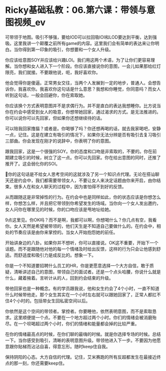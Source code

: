 # Ricky基础私教：06.第六课：带领与意图视频_ev

可带领于地图。吸引不够强，要给IOD可以拉回吸IOI和LOD要达到平衡，达到强吸。这里我讲一个颠覆之前所有game的内容。这里我们会有简单的表达来让你明白。当你得到第一印象的吸引，你想要和一个女人升级。

你应该给意图SOY并应该给兴趣LOI。我们用这两个术语，为了让你们更容易理解。当你想和女人进入下一个阶段。你应该直接说你的意图，一会儿如果那给红灯限亮，我们就接。不要跟他说，呃，我好喜欢你。

他会觉得你是傻逼。正常男女交往，当两个人发展到一定的地步，普通人。会想告诉你，我喜欢你。我喜欢你这句话是什么意思？我想和你睡觉，你同意吗？而女人听到这句话，一般会回避你，你在索取她。

你应该换个方式表明意图并不是求偶行为。并不是直白的表达我想睡你。比方说当你在约会中感受到女人的吸意，你想带她回家，通过渴求的方式。是无法推进的。你可以说你可以先回家，但如果你还想继续待的话。

可以陪我回家撸猫？或者是。你喝够了吗？你还想再喝的话，就去我家喝吧，安静一点，记住。这是在建立有吸引的情况下，如果你无法分辨是否有吸引去复习吸引三部曲。你会发现在刚才的说辞中，你表明了你的意图。

跟我回家，这是一个很强的SOY。你的态度和口吻是非索取的，不要的。你在前期建立吸引的时候，树立了这一点。你可以先回家。你在给出意图的同时，还推了推开了。这会弱化你的SOI。

🎼你的这句话是不给女人思考空间的这就涉及了另一个知识点代理。无论在搭讪聊天还是约会中，我们都需要带领女人，不要让女人来决定话题由你来开启，由你结束。很多人在和女人聊天的过程中，因为害怕得不到好的反馈。

从而跟随这是非常掉性的行为。在约会中也是同样如此，你的状态应该是你想怎么样，你想怎么样，并且把它带领到你希望发生的场域。当你向一个女人发出邀约，女人问你在哪里见的时候，你的口吻应该是甩地址给她。

9点这里见。你OK吗？而不是啊，我都可以啊，你想喝什么？你几点有空，我看你。女人天然是希望被带领的，他们天生是不知道自己要做什么的。在约会中，相处的节奏应该是由你来掌控的。当女人开始抱怨她的前任。

开始讲身边的八卦。如果你并不想听，你可以直接说。OK这不重要，开始下一个话题。而不是跟随他对他的每一个情绪及时给出反馈，这样的行为只会让他感到舒适。而舒适度和吸引力是成反比的。想象一下。

你是一个不知道要招聘什么员工的HR，你是更愿意选择一个大方自信，敢于质疑，清晰讲述自己的意图，带领自己的面试者。还是一个点头哈腰，你说什么就是什么，藏着掖着。言听计从的人，回到约会结束的升级。

带他回家也是一种概念。有的学员跟我说，他和女生约会了4个小时，一直不知道什么时候带他走。那个女生其实在一个小时左右就可以跟她回家了，正常人都扛不住4个小时的。包括带女生回私密空间以后。

你依然是这个空间的带领者。掌控者。你要睡他，依然表明意图，而不是索取恳求。这里顺便提一个点。不要在一个地方超过两个小时。你们的情绪会被消磨殆尽。在一个坝喝超过两个小时，你们的情绪和能量都会掉的比较严重。

在你的情绪最高点的时候，在你们聊的最嗨的时候。就是你选择专场的时候。总结一下。当你感受到吸引，清晰的表明意图升级。带领他进入下一步。不要因为他愿意跟你贴梯而沾沾自喜，得意忘形。随时keep住自我。

保持阴阳的心态。大方自信的代理。记住，艾米赛跑的所有反超都发生在最接近终点的那一刻，你还需要keep住。

